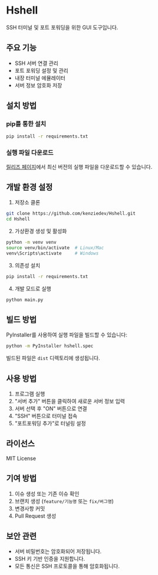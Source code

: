 # Hshell

SSH 터미널 및 포트 포워딩을 위한 GUI 도구입니다.

## 주요 기능

- SSH 서버 연결 관리
- 포트 포워딩 설정 및 관리
- 내장 터미널 에뮬레이터
- 서버 정보 암호화 저장

## 설치 방법

### pip를 통한 설치

```bash
pip install -r requirements.txt
```

### 실행 파일 다운로드

[릴리즈 페이지](https://github.com/kenziedev/Hshell/releases)에서 최신 버전의 실행 파일을 다운로드할 수 있습니다.

## 개발 환경 설정

1. 저장소 클론
```bash
git clone https://github.com/kenziedev/Hshell.git
cd Hshell
```

2. 가상환경 생성 및 활성화
```bash
python -m venv venv
source venv/bin/activate  # Linux/Mac
venv\Scripts\activate     # Windows
```

3. 의존성 설치
```bash
pip install -r requirements.txt
```

4. 개발 모드로 실행
```bash
python main.py
```

## 빌드 방법

PyInstaller를 사용하여 실행 파일을 빌드할 수 있습니다:

```bash
python -m PyInstaller hshell.spec
```

빌드된 파일은 `dist` 디렉토리에 생성됩니다.

## 사용 방법

1. 프로그램 실행
2. "서버 추가" 버튼을 클릭하여 새로운 서버 정보 입력
3. 서버 선택 후 "ON" 버튼으로 연결
4. "SSH" 버튼으로 터미널 접속
5. "포트포워딩 추가"로 터널링 설정

## 라이선스

MIT License

## 기여 방법

1. 이슈 생성 또는 기존 이슈 확인
2. 브랜치 생성 (`feature/기능명` 또는 `fix/버그명`)
3. 변경사항 커밋
4. Pull Request 생성

## 보안 관련

- 서버 비밀번호는 암호화되어 저장됩니다.
- SSH 키 기반 인증을 지원합니다.
- 모든 통신은 SSH 프로토콜을 통해 암호화됩니다. 
